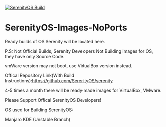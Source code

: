 [![SerenityOS Build](https://github.com/<org>/<repo>/actions/workflows/<filename>/badge.svg?branch=main)](https://github.com/Danik2343/SerenityOS-Images-NoPorts/actions/workflows/SerenityOS%20Build.yml)




# SerenityOS-Images-NoPorts
Ready builds of OS Serenity will be located here.

P.S: Not Official Builds, Serenity Developers Not Building images for OS, they have only Source Code.

vmWare version may not boot, use VirtualBox version instead.


Offical Repository Link(With Build Instructions):https://github.com/SerenityOS/serenity


4-5 times a month there will be ready-made images for VirtualBox, VMware.


Please Support Offical SerenityOS Developers!

OS used for Building SerenityOS:

Manjaro KDE (Unstable Branch)
